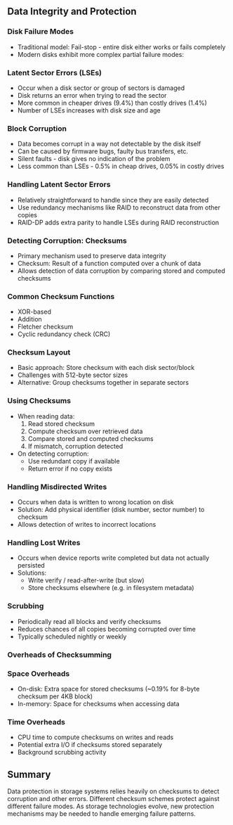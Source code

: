 ## Data Integrity and Protection

### Disk Failure Modes

- Traditional model: Fail-stop - entire disk either works or fails completely
- Modern disks exhibit more complex partial failure modes:

### Latent Sector Errors (LSEs)

- Occur when a disk sector or group of sectors is damaged
- Disk returns an error when trying to read the sector
- More common in cheaper drives (9.4%) than costly drives (1.4%)
- Number of LSEs increases with disk size and age

### Block Corruption

- Data becomes corrupt in a way not detectable by the disk itself
- Can be caused by firmware bugs, faulty bus transfers, etc.
- Silent faults - disk gives no indication of the problem
- Less common than LSEs - 0.5% in cheap drives, 0.05% in costly drives

### Handling Latent Sector Errors

- Relatively straightforward to handle since they are easily detected
- Use redundancy mechanisms like RAID to reconstruct data from other copies
- RAID-DP adds extra parity to handle LSEs during RAID reconstruction

### Detecting Corruption: Checksums

- Primary mechanism used to preserve data integrity
- Checksum: Result of a function computed over a chunk of data
- Allows detection of data corruption by comparing stored and computed checksums

### Common Checksum Functions

- XOR-based
- Addition
- Fletcher checksum
- Cyclic redundancy check (CRC)

### Checksum Layout

- Basic approach: Store checksum with each disk sector/block
- Challenges with 512-byte sector sizes
- Alternative: Group checksums together in separate sectors

### Using Checksums

- When reading data:
    1. Read stored checksum
    2. Compute checksum over retrieved data
    3. Compare stored and computed checksums
    4. If mismatch, corruption detected
- On detecting corruption:
    - Use redundant copy if available
    - Return error if no copy exists

### Handling Misdirected Writes

- Occurs when data is written to wrong location on disk
- Solution: Add physical identifier (disk number, sector number) to checksum
- Allows detection of writes to incorrect locations

### Handling Lost Writes

- Occurs when device reports write completed but data not actually persisted
- Solutions:
    - Write verify / read-after-write (but slow)
    - Store checksums elsewhere (e.g. in filesystem metadata)

### Scrubbing

- Periodically read all blocks and verify checksums
- Reduces chances of all copies becoming corrupted over time
- Typically scheduled nightly or weekly

### Overheads of Checksumming

### Space Overheads

- On-disk: Extra space for stored checksums (~0.19% for 8-byte checksum per 4KB block)
- In-memory: Space for checksums when accessing data

### Time Overheads

- CPU time to compute checksums on writes and reads
- Potential extra I/O if checksums stored separately
- Background scrubbing activity

## Summary

Data protection in storage systems relies heavily on checksums to detect corruption and other errors. Different checksum schemes protect against different failure modes. As storage technologies evolve, new protection mechanisms may be needed to handle emerging failure patterns.
